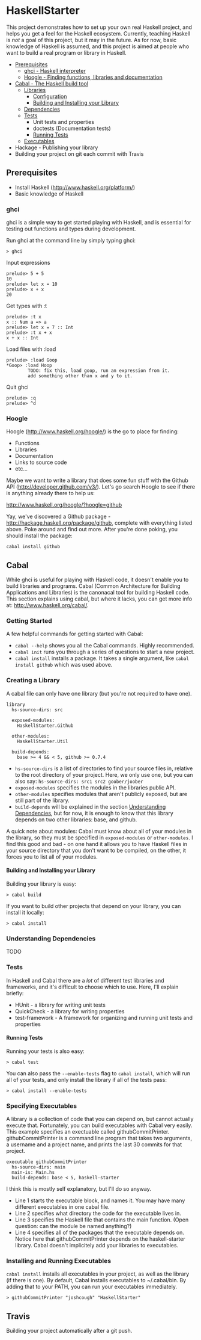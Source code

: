 # HaskellStarter

This project demonstrates how to set up your own real Haskell project, and helps you get a feel for the Haskell ecosystem. Currently, teaching Haskell is *not* a goal of this project, but it may in the future. As for now, basic knowledge of Haskell is assumed, and this project is aimed at people who want to build a real program or library in Haskell.

* [Prerequisites](#prerequisites)
  * [ghci - Haskell interpreter](#ghci)
  * [Hoogle - Finding functions, libraries and documentation](#hoogle)
* [Cabal - The Haskell build tool](#cabal)
  * [Libraries](#creating-a-library)
    * [Configuration](#creating-a-library)
    * [Building and Installing your Library](#building-and-installing-your-library)
  * [Dependencies](#understanding-dependencies)
  * [Tests](#tests)
    * Unit tests and properties
    * doctests (Documentation tests)
    * [Running Tests](#running-tests)
  * [Executables](#specifying-executables)
* Hackage - Publishing your library
* Building your project on git each commit with Travis

## Prerequisites

* Install Haskell (http://www.haskell.org/platform/)
* Basic knowledge of Haskell

### ghci

ghci is a simple way to get started playing with Haskell, and is essential for testing out functions and types during development.

Run ghci at the command line by simply typing ghci:
      
    > ghci

Input expressions
 
    prelude> 5 + 5
    10
    prelude> let x = 10
    prelude> x + x
    20

Get types with :t

    prelude> :t x
    x :: Num a => a
    prelude> let x = 7 :: Int
    prelude> :t x + x
    x + x :: Int

Load files with :load

    prelude> :load Goop
    *Goop> :load Hoop
            TODO: fix this, load goop, run an expression from it. 
            add something other than x and y to it.

Quit ghci

    prelude> :q
    prelude> ^d

### Hoogle

Hoogle (http://www.haskell.org/hoogle/) is the go to place for finding: 

* Functions
* Libraries
* Documentation
* Links to source code
* etc...

Maybe we want to write a library that does some fun stuff with the Github API (http://developer.github.com/v3/). Let's go search Hoogle to see if there is anything already there to help us:

   http://www.haskell.org/hoogle/?hoogle=github

Yay, we've discovered a Github package - http://hackage.haskell.org/package/github, complete with everything listed above. Poke around and find out more. After you're done poking, you should install the package:

    cabal install github

## Cabal

While ghci is useful for playing with Haskell code, it doesn't enable you to build libraries and programs. Cabal (Common Architecture for Building Applications and Libraries) is the canonacal tool for building Haskell code. This section explains using cabal, but where it lacks, you can get more info at: http://www.haskell.org/cabal/.

### Getting Started

A few helpful commands for getting started with Cabal:

* `cabal --help` shows you all the Cabal commands. Highly recommended.
* `cabal init` runs you through a series of questions to start a new project.
* `cabal install` installs a package. It takes a single argument, like `cabal install github` which was used above.
  
### Creating a Library

A cabal file can only have one library (but you're not required to have one).

    library 
      hs-source-dirs: src

      exposed-modules:
        HaskellStarter.Github

      other-modules:
        HaskellStarter.Util

      build-depends:
        base >= 4 && < 5, github >= 0.7.4

* `hs-source-dirs` is a list of directories to find your source files in, relative to the root directory of your project. Here, we only use one, but you can also say: `hs-source-dirs: src1 src2 goober/joober`
* `exposed-modules` specifies the modules in the libraries public API.
* `other-modules` specifies modules that aren't publicly exposed, but are still part of the library.
* `build-depends` will be explained in the section [Understanding Dependencies](#understanding-dependencies), but for now, it is enough to know that this library depends on two other libraries: base, and github.

A quick note about modules: Cabal must know about all of your modules in the library, so they must be specified in `exposed-modules` or `other-modules`. I find this good and bad - on one hand it allows you to have Haskell files in your source directory that you don't want to be compiled, on the other, it forces you to list all of your modules.

#### Building and Installing your Library

Building your library is easy:

    > cabal build

If you want to build other projects that depend on your library, you can install it locally:

    > cabal install

### Understanding Dependencies

TODO

### Tests  

In Haskell and Cabal there are a _lot_ of different test libraries and frameworks, and it's difficult to choose which to use. Here, I'll explain briefly:

* HUnit - a library for writing unit tests
* QuickCheck - a library for writing properties 
* test-framework - A framework for organizing and running unit tests and properties

#### Running Tests

Running your tests is also easy:

    > cabal test

You can also pass the `--enable-tests` flag to `cabal install`, which will run all of your tests, and only install the library if all of the tests pass:
        
    > cabal install --enable-tests 

### Specifying Executables

A library is a collection of code that you can depend on, but cannot actually execute that. Fortunately, you can build executables with Cabal very easily. This example specifies an exectuable called githubCommitPrinter. githubCommitPrinter is a command line program that takes two arguments, a username and a project name, and prints the last 30 commits for that project.

    executable githubCommitPrinter
      hs-source-dirs: main
      main-is: Main.hs
      build-depends: base < 5, haskell-starter

I think this is mostly self explanatory, but I'll do so anyway.

  * Line 1 starts the executable block, and names it. You may have many different executables in one cabal file.
  * Line 2 specifies what directory the code for the executable lives in. 
  * Line 3 specifies the Haskell file that contains the main function. (Open question: can the module be named anything?)
  * Line 4 specifies all of the packages that the executable depends on. Notice here that githubCommitPrinter depends on the haskell-starter library. Cabal doesn't implicitely add your libraries to executables.

### Installing and Running Executables

`cabal install` installs all executables in your project, as well as the library (if there is one). By default, Cabal installs executables to ~/.cabal/bin. By adding that to your PATH, you can run your executables immediately.

    > githubCommitPrinter "joshcough" "HaskellStarter"

## Travis

Building your project automatically after a git push.

